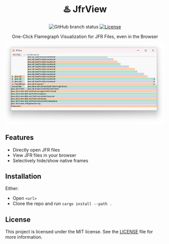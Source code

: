 
<div align="center">
<h1>♨️ JfrView</h1>
<p>

![GitHub branch status](https://img.shields.io/github/checks-status/beatbrot/jfrview/master)
[![License](https://img.shields.io/github/license/beatbrot/jfrview)](https://mit-license.org/)

</p>
<p>
One-Click Flamegraph Visualization for JFR Files, even in the Browser
</p>

<picture>
    <img alt="Screenshot of JfrView" src=".github/media/screenshot.png" />
</picture>

</div>


## Features

- Directly open JFR files
- View JFR files in your browser
- Selectively hide/show native frames

## Installation

Either:

- Open `<url>`
- Clone the repo and run `cargo install --path .`

## License

This project is licensed under the MIT license. See the [LICENSE](LICENSE) file for more information.
